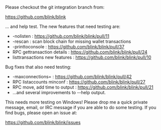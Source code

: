 Please checkout the git integration branch from:

https://github.com/blink/blink

... and help test.  The new features that need testing are:

* -nolisten : https://github.com/blink/blink/pull/11
* -rescan : scan block chain for missing wallet transactions
* -printtoconsole : https://github.com/blink/blink/pull/37
* RPC gettransaction details : https://github.com/blink/blink/pull/24
* listtransactions new features : https://github.com/blink/blink/pull/10

Bug fixes that also need testing:

* -maxconnections= : https://github.com/blink/blink/pull/42
* RPC listaccounts minconf : https://github.com/blink/blink/pull/27
* RPC move, add time to output : https://github.com/blink/blink/pull/21
* ...and several improvements to --help output.

This needs more testing on Windows!  Please drop me a quick private message, email, or IRC message if you are able to do some testing.  If you find bugs, please open an issue at:

https://github.com/blink/blink/issues
